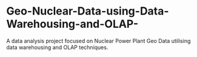 # Geo-Nuclear-Data-using-Data-Warehousing-and-OLAP-
A data analysis project focused on Nuclear Power Plant Geo Data utilising data warehousing and OLAP techniques. 
